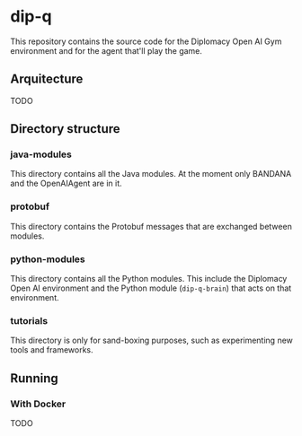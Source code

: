 # dip-q

This repository contains the source code for the Diplomacy Open AI Gym environment and for the agent that'll play the game.

## Arquitecture

TODO

## Directory structure

### java-modules

This directory contains all the Java modules. At the moment only BANDANA and the OpenAIAgent are in it.

### protobuf

This directory contains the Protobuf messages that are exchanged between modules.

### python-modules

This directory contains all the Python modules. This include the Diplomacy Open AI environment and the Python module (`dip-q-brain`) that acts on that environment.

### tutorials

This directory is only for sand-boxing purposes, such as experimenting new tools and frameworks.

## Running

### With Docker

TODO
